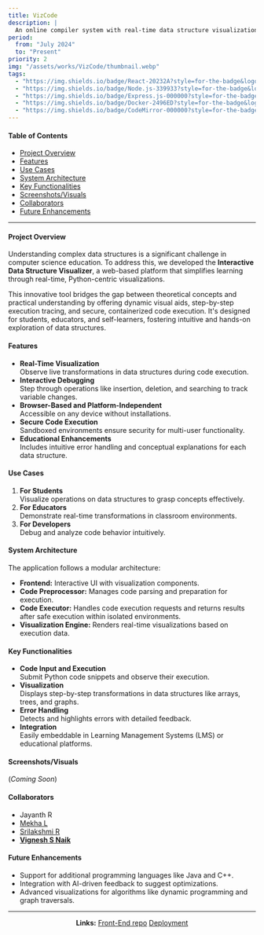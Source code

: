 ```yaml
---
title: VizCode
description: |
  An online compiler system with real-time data structure visualization.
period:
  from: "July 2024"
  to: "Present"
priority: 2
img: "/assets/works/VizCode/thumbnail.webp"
tags:
  - "https://img.shields.io/badge/React-20232A?style=for-the-badge&logo=react&logoColor=61DAFB"
  - "https://img.shields.io/badge/Node.js-339933?style=for-the-badge&logo=nodedotjs&logoColor=white"
  - "https://img.shields.io/badge/Express.js-000000?style=for-the-badge&logo=express&logoColor=white"
  - "https://img.shields.io/badge/Docker-2496ED?style=for-the-badge&logo=docker&logoColor=white"
  - "https://img.shields.io/badge/CodeMirror-000000?style=for-the-badge&logo=codemirror&logoColor=white"
---
```


#### Table of Contents

- [Project Overview](#project-overview)
- [Features](#features)
- [Use Cases](#use-cases)
- [System Architecture](#system-architecture)
- [Key Functionalities](#key-functionalities)
- [Screenshots/Visuals](#screenshotsvisuals)
- [Collaborators](#collaborators)
- [Future Enhancements](#future-enhancements)

---

#### **Project Overview**

Understanding complex data structures is a significant challenge in computer science education. To address this, we developed the **Interactive Data Structure Visualizer**, a web-based platform that simplifies learning through real-time, Python-centric visualizations.

This innovative tool bridges the gap between theoretical concepts and practical understanding by offering dynamic visual aids, step-by-step execution tracing, and secure, containerized code execution. It's designed for students, educators, and self-learners, fostering intuitive and hands-on exploration of data structures.

#### **Features**

- **Real-Time Visualization**  
  Observe live transformations in data structures during code execution.
- **Interactive Debugging**  
  Step through operations like insertion, deletion, and searching to track variable changes.
- **Browser-Based and Platform-Independent**  
  Accessible on any device without installations.
- **Secure Code Execution**  
  Sandboxed environments ensure security for multi-user functionality.
- **Educational Enhancements**  
  Includes intuitive error handling and conceptual explanations for each data structure.

#### **Use Cases**

1. **For Students**  
   Visualize operations on data structures to grasp concepts effectively.
2. **For Educators**  
   Demonstrate real-time transformations in classroom environments.
3. **For Developers**  
   Debug and analyze code behavior intuitively.

#### **System Architecture**

The application follows a modular architecture:

- **Frontend:**
  Interactive UI with visualization components.
- **Code Preprocessor:**
  Manages code parsing and preparation for execution.
- **Code Executor:**
  Handles code execution requests and returns results after safe execution within isolated environments.
- **Visualization Engine:**
  Renders real-time visualizations based on execution data.

#### **Key Functionalities**

- **Code Input and Execution**  
  Submit Python code snippets and observe their execution.
- **Visualization**  
  Displays step-by-step transformations in data structures like arrays, trees, and graphs.
- **Error Handling**  
  Detects and highlights errors with detailed feedback.
- **Integration**  
  Easily embeddable in Learning Management Systems (LMS) or educational platforms.

#### **Screenshots/Visuals**

(_Coming Soon_)

#### **Collaborators**

- Jayanth R
- <a href="https://github.com/Mekhadev2025" target="_blank">Mekha L</a>
- <a href="https://github.com/srilakshmiranganath/">Srilakshmi R</a>
- **<a href="https://github.com/vigneshsnaik" target="_blank">Vignesh S Naik</a>**

#### **Future Enhancements**

- Support for additional programming languages like Java and C++.
- Integration with AI-driven feedback to suggest optimizations.
- Advanced visualizations for algorithms like dynamic programming and graph traversals.

---

<p align="center">
<strong>Links:</strong> 
<a href="https://github.com/vigneshsnaik/final-year-project/" target="_blank">Front-End repo</a> 
<a href="https://viz-code.netlify.app/" target="_blank">Deployment</a>
  </p>

